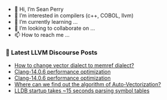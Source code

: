 - 👋 Hi, I’m Sean Perry
- 👀 I’m interested in compilers (c++, COBOL, llvm)
- 🌱 I’m currently learning ...
- 💞️ I’m looking to collaborate on ...
- 📫 How to reach me ...

<!---
s66perry/s66perry is a ✨ special ✨ repository because its `README.md` (this file) appears on your GitHub profile.
You can click the Preview link to take a look at your changes.
--->
### 📕 Latest LLVM Discourse Posts

<!-- DISCOURSE-LLVM:START -->
- [How to change vector dialect to memref dialect?](https://discourse.llvm.org/t/how-to-change-vector-dialect-to-memref-dialect/65824#post_3)
- [Clang-14.0.6 performance optimization](https://discourse.llvm.org/t/clang-14-0-6-performance-optimization/65757#post_14)
- [Clang-14.0.6 performance optimization](https://discourse.llvm.org/t/clang-14-0-6-performance-optimization/65757#post_13)
- [Where can we find out the algorithm of Auto-Vectorization?](https://discourse.llvm.org/t/where-can-we-find-out-the-algorithm-of-auto-vectorization/65844#post_3)
- [LLDB startup takes ~15 seconds parsing symbol tables](https://discourse.llvm.org/t/lldb-startup-takes-15-seconds-parsing-symbol-tables/65487#post_8)
<!-- DISCOURSE-LLVM:END -->
